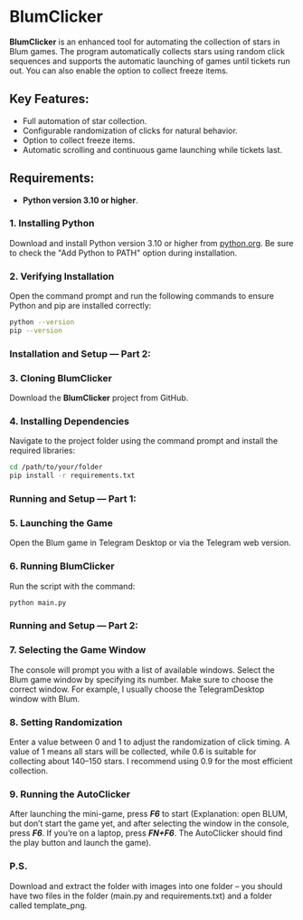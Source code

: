 
# BlumClicker

**BlumClicker** is an enhanced tool for automating the collection of stars in Blum games. The program automatically collects stars using random click sequences and supports the automatic launching of games until tickets run out. You can also enable the option to collect freeze items.

## Key Features:
- Full automation of star collection.
- Configurable randomization of clicks for natural behavior.
- Option to collect freeze items.
- Automatic scrolling and continuous game launching while tickets last.

## Requirements:
- **Python version 3.10 or higher**.

### 1. Installing Python  
Download and install Python version 3.10 or higher from [python.org](https://www.python.org/). Be sure to check the "Add Python to PATH" option during installation.

### 2. Verifying Installation  
Open the command prompt and run the following commands to ensure Python and pip are installed correctly:
```bash
python --version
pip --version
```

### Installation and Setup — Part 2:

### 3. Cloning BlumClicker  
Download the **BlumClicker** project from GitHub.

### 4. Installing Dependencies  
Navigate to the project folder using the command prompt and install the required libraries:
```bash
cd /path/to/your/folder
pip install -r requirements.txt
```

### Running and Setup — Part 1:

### 5. Launching the Game  
Open the Blum game in Telegram Desktop or via the Telegram web version.

### 6. Running BlumClicker  
Run the script with the command:
```bash
python main.py
```

### Running and Setup — Part 2:

### 7. Selecting the Game Window  
The console will prompt you with a list of available windows. Select the Blum game window by specifying its number. Make sure to choose the correct window. For example, I usually choose the TelegramDesktop window with Blum.

### 8. Setting Randomization  
Enter a value between 0 and 1 to adjust the randomization of click timing. A value of 1 means all stars will be collected, while 0.6 is suitable for collecting about 140–150 stars. I recommend using 0.9 for the most efficient collection.

### 9. Running the AutoClicker  
After launching the mini-game, press ***F6*** to start (Explanation: open BLUM, but don’t start the game yet, and after selecting the window in the console, press ***F6***. If you’re on a laptop, press ***FN+F6***. The AutoClicker should find the play button and launch the game).

### P.S.  
Download and extract the folder with images into one folder – you should have two files in the folder (main.py and requirements.txt) and a folder called template_png.
